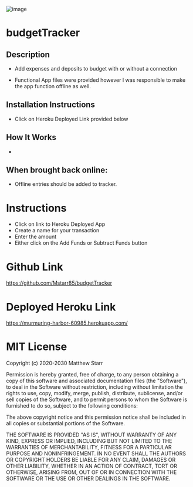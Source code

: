 ![image](https://user-images.githubusercontent.com/53281244/75939209-90a32c80-5e57-11ea-8466-84f47640f9ac.png)

# budgetTracker

## Description 

 * Add expenses and deposits to budget with or without a connection

 * Functional App files were provided however I was responsible to make the app function offline as well.
 
## Installation Instructions

 * Click on Heroku Deployed Link provided below
 
## How It Works

 * 
 
## When brought back online:

  * Offline entries should be added to tracker.

# Instructions

  * Click on link to Heroku Deployed App 
  * Create a name for your transaction
  * Enter the amount 
  * Either click on the Add Funds or Subtract Funds button 
  
# Github Link

https://github.com/Mstarr85/budgetTracker


# Deployed Heroku Link

https://murmuring-harbor-60985.herokuapp.com/



# MIT License

Copyright (c) 2020-2030 Matthew Starr

Permission is hereby granted, free of charge, to any person obtaining a copy
of this software and associated documentation files (the "Software"), to deal
in the Software without restriction, including without limitation the rights
to use, copy, modify, merge, publish, distribute, sublicense, and/or sell
copies of the Software, and to permit persons to whom the Software is
furnished to do so, subject to the following conditions:

The above copyright notice and this permission notice shall be included in
all copies or substantial portions of the Software.

THE SOFTWARE IS PROVIDED "AS IS", WITHOUT WARRANTY OF ANY KIND, EXPRESS OR
IMPLIED, INCLUDING BUT NOT LIMITED TO THE WARRANTIES OF MERCHANTABILITY,
FITNESS FOR A PARTICULAR PURPOSE AND NONINFRINGEMENT. IN NO EVENT SHALL THE
AUTHORS OR COPYRIGHT HOLDERS BE LIABLE FOR ANY CLAIM, DAMAGES OR OTHER
LIABILITY, WHETHER IN AN ACTION OF CONTRACT, TORT OR OTHERWISE, ARISING FROM,
OUT OF OR IN CONNECTION WITH THE SOFTWARE OR THE USE OR OTHER DEALINGS IN
THE SOFTWARE.




























